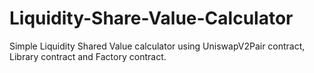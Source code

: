 # Liquidity-Share-Value-Calculator

Simple Liquidity Shared Value calculator using UniswapV2Pair contract, Library contract and Factory contract.